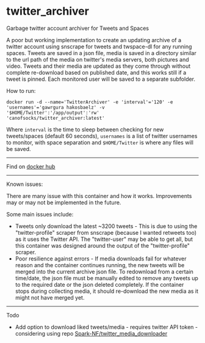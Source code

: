 # twitter_archiver
Garbage twitter account archiver for Tweets and Spaces

A poor but working implementation to create an updating archive of a twitter account using snscrape for tweets and twspace-dl for any running spaces. Tweets are saved in a json file, media is saved in a directory similar to the url path of the media on twitter's media servers, both pictures and video.
Tweets and their media are updated as they come through without complete re-download based on published date, and this works still if a tweet is pinned. Each monitored user will be saved to a separate subfolder.

How to run:

`docker run
  -d
  --name='TwitterArchiver'
  -e 'interval'='120'
  -e 'usernames'='gawrgura hakosbaelz'
  -v '$HOME/Twitter':'/app/output':'rw' 
  'canofsocks/twitter_archiver:latest'
`

Where `interval` is the time to sleep between checking for new tweets/spaces (default 60 seconds),
`usernames` is a list of twitter usernames to monitor, with space separation
and `$HOME/Twitter` is where any files will be saved.
______________
Find on [docker hub](https://hub.docker.com/r/canofsocks/twitter_archiver)
______________
Known issues:

There are many issue with this container and how it works. Improvements may or may not be implemented in the future. 

Some main issues include:
- Tweets only download the latest ~3200 tweets - This is due to using the "twitter-profile" scraper from snscrape (because I wanted retweets too) as it uses the Twitter API. The "twitter-user" may be able to get all, but this container was designed around the output of the "twitter-profile" scraper.
- Poor resilience against errors - If media downloads fail for whatever reason and the container continues running, the new tweets will be merged into the current archive json file. To redownload from a certain time/date, the json file must be manually edited to remove any tweets up to the required date or the json deleted completely. If the container stops during collecting media, it should re-download the new media as it might not have merged yet.


______________
Todo
- Add option to download liked tweets/media - requires twitter API token - considering using repo [Spark-NF/twitter_media_downloader](https://github.com/Spark-NF/twitter_media_downloader)
